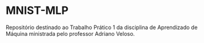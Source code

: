 # MNIST-MLP

Repositório destinado ao Trabalho Prático 1 da disciplina de Aprendizado de Máquina ministrada pelo professor Adriano Veloso.